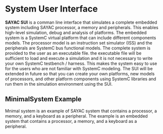 # System User Interface
**SAYAC SUI** is a comman line interface that simulates a complete embedded system including SAYAC processor, a memory and peripherals. This enables high-level simulation, debug and analysis of platforms. The embedded system is a SystemC virtual platform that can include different components models. The processor model is an instruction set simulator (ISS) and the peripherals are SystemC bus functional models. The complete system is provided to the user as an executable file. the executable file will be sufficient to load and execute a simulation and it is not necessary to write your own SystemC testbench / harness. This makes the system easy to use for the users who are not familiar with SystemC modeling. The SUI will be extended in future so that you can create your own platforms, new models of processors, and other platform components using SystemC libraries and run them in the simulation environment using the SUI. 


## MinimalSystem Example
Mnimal system is an example of SAYAC system that contains a processor, a memory, and a keyboard as a peripheral. The example is an embedded system that contains a processor, a memory, and a keyboard as a peripheral. 


